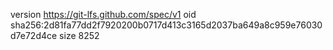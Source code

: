 version https://git-lfs.github.com/spec/v1
oid sha256:2d81fa77dd2f7920200b0717d413c3165d2037ba649a8c959e76030d7e72d4ce
size 8252
